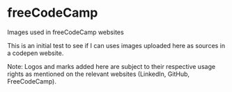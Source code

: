 # freeCodeCamp
Images used in freeCodeCamp websites

This is an initial test to see if I can uses images uploaded here as sources in a codepen website.

Note: Logos and marks added here are subject to their respective usage rights as mentioned on the relevant websites (LinkedIn, GitHub, FreeCodeCamp).
